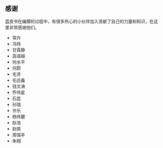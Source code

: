 ## 感谢

蓝皮书在编撰的过程中，有很多热心的小伙伴加入贡献了自己的力量和知识，在这里非常感谢他们。


 - 常卉 
 - 冯炜 
 - 甘霖静 
 - 高语越 
 - 何水平 
 - 何蔚 
 - 毛灵 
 - 毛远鑫 
 - 钱文涛 
 - 乔伟星 
 - 石昆 
 - 孙瑞 
 - 许乐 
 - 杨伟健
 - 赵浩 
 - 赵佩 
 - 周瑞丰 
 - 朱翔
